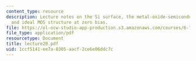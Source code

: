```yaml
---
content_type: resource
description: Lecture notes on the Si surface, the metal-oxide-semiconductor structure,
  and ideal MOS structure at zero bias.
file: https://ol-ocw-studio-app-production.s3.amazonaws.com/courses/6-720j-integrated-microelectronic-devices-spring-2007/1ccf5141ee7a8305aacf2ce6e06ddc7c_lecture20.pdf
file_type: application/pdf
resourcetype: Document
title: lecture20.pdf
uid: 1ccf5141-ee7a-8305-aacf-2ce6e06ddc7c
---
```

